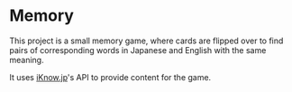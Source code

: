 # Memory

This project is a small memory game, where cards are flipped over to find pairs of corresponding words in Japanese and English with the same meaning.

It uses [iKnow.jp](http://iknow.jp/)'s API to provide content for the game.

